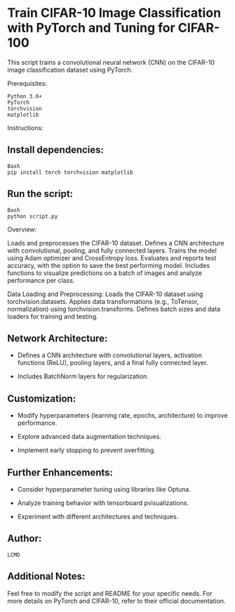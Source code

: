 # Train CIFAR-10 Image Classification with PyTorch and Tuning for CIFAR-100

This script trains a convolutional neural network (CNN) on the CIFAR-10 image classification dataset using PyTorch.

Prerequisites:

    Python 3.6+
    PyTorch
    torchvision
    matplotlib
    
Instructions:

## Install dependencies:
    Bash
    pip install torch torchvision matplotlib

## Run the script:
    Bash
    python script.py

Overview:

Loads and preprocesses the CIFAR-10 dataset.
Defines a CNN architecture with convolutional, pooling, and fully connected layers.
Trains the model using Adam optimizer and CrossEntropy loss.
Evaluates and reports test accuracy, with the option to save the best performing model.
Includes functions to visualize predictions on a batch of images and analyze performance per class.

Data Loading and Preprocessing:
Loads the CIFAR-10 dataset using torchvision.datasets.
Applies data transformations (e.g., ToTensor, normalization) using torchvision.transforms.
Defines batch sizes and data loaders for training and testing.

## Network Architecture:

- Defines a CNN architecture with convolutional layers, activation functions (ReLU), pooling layers, and a final fully connected layer.

- Includes BatchNorm layers for regularization.

## Customization:

- Modify hyperparameters (learning rate, epochs, architecture) to improve performance.

- Explore advanced data augmentation techniques.

- Implement early stopping to prevent overfitting.

## Further Enhancements:
    
- Consider hyperparameter tuning using libraries like Optuna.

- Analyze training behavior with tensorboard pvisualizations.

- Experiment with different architectures and techniques.

## Author:

    LCMD

## Additional Notes:

Feel free to modify the script and README for your specific needs.
For more details on PyTorch and CIFAR-10, refer to their official documentation.




